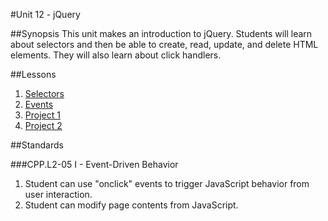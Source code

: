 #Unit 12 - jQuery

##Synopsis
This unit makes an introduction to jQuery. Students will learn about selectors and then be able to create, read, update, and delete HTML elements. They will also learn about click handlers.

##Lessons

1. [Selectors](lessons/1-selectors)
2. [Events](lessons/2-events)
2. [Project 1](lessons/3-project1)
3. [Project 2](https://github.com/ScriptEdcurriculum/facebook_wall)

##Standards

###CPP.L2-05 I - Event-Driven Behavior
1. Student	can	use	"onclick"	events	to	trigger	JavaScript	behavior	from	user	interaction.
2. Student	can modify	page	contents	from	JavaScript.
